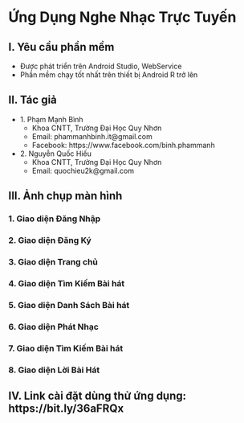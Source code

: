 # Ứng Dụng Nghe Nhạc Trực Tuyến
<h2>I. Yêu cầu phần mềm</h2>
<ul>
  <li>Được phát triển trên Android Studio, WebService </li>
  <li>Phần mềm chạy tốt nhất trên thiết bị Android R trở lên</li>
</ul>
<h2>II. Tác giả</h2>
<ul>
  <li>1. Phạm Mạnh Bình
    <ul>
      <li>Khoa CNTT, Trường Đại Học Quy Nhơn</li>
      <li>Email: phammanhbinh.it@gmail.com</li>
      <li>Facebook: https://www.facebook.com/binh.phammanh</li>
     </ul>
  </li>
  <li>2. Nguyễn Quốc Hiếu
    <ul>
      <li>Khoa CNTT, Trường Đại Học Quy Nhơn</li>
      <li>Email: quochieu2k@gmail.com</li>
     </ul>
  </li>
</ul>
<h2>III. Ảnh chụp màn hình</h2>
  <h3>1. Giao diện Đăng Nhập</h3>
  
  <h3>2. Giao diện Đăng Ký</h3>
  <h3>3. Giao diện Trang chủ</h3>
  <h3>4. Giao diện Tìm Kiếm Bài hát</h3>
  <h3>5. Giao diện Danh Sách Bài hát</h3>
  <h3>6. Giao diện Phát Nhạc</h3>
  <h3>7. Giao diện Tìm Kiếm Bài hát</h3>
  <h3>8. Giao diện Lời Bài Hát</h3>
<h2>IV. Link cài đặt dùng thử ứng dụng: https://bit.ly/36aFRQx</h2>
